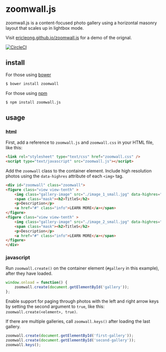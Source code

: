 zoomwall.js
===========
zoomwall.js is a content-focused photo gallery using a horizontal masonry layout that scales up in lightbox mode.

Visit [ericleong.github.io/zoomwall.js](http://ericleong.github.io/zoomwall.js) for a demo of the orignal.

[![CircleCI](https://circleci.com/gh/ericleong/zoomwall.js/tree/master.svg?style=svg)](https://circleci.com/gh/ericleong/zoomwall.js/tree/master)

install
-------
For those using [bower](http://bower.io/)
```bash
$ bower install zoomwall
```

For those using [npm](https://www.npmjs.com/)
```bash
$ npm install zoomwall.js
```

usage
-----

### html

First, add a reference to `zoomwall.js` and `zoomwall.css` in your HTML file, like this:
```html
<link rel="stylesheet" type="text/css" href="zoomwall.css" />
<script type="text/javascript" src="zoomwall.js"></script>
```

Add the `zoomwall` class to the container element. Include high resolution photos using the `data-highres` attribute of each `<img>` tag.

```html
<div id="zoomwall" class="zoomwall">
<figure class="view view-tenth" >
    <img class="gallery-image" src="./image_1_small.jpg" data-highres="./image_1.jpg" alt="#">
    <span class="mask"><h2>TitleS</h2>
    <p>Description</p>
    <a href="#" class="info">LEARN MORE</a></span>
</figure>
<figure class="view view-tenth" >
    <img class="gallery-image" src="./image_2_small.jpg" data-highres="./image_2.jpg" alt="#">
    <span class="mask"><h2>TitleS</h2>
    <p>Description</p>
    <a href="#" class="info">LEARN MORE</a></span>
</figure>    
</div>
```

### javascript

Run `zoomwall.create()` on the container element (`#gallery` in this example), after they have loaded.

```javascript
window.onload = function() {
    zoomwall.create(document.getElementById('gallery'));
};
```

Enable support for paging through photos with the left and right arrow keys by setting the second argument to `true`, like this: `zoomwall.create(<element>, true)`.

If there are multiple galleries, call `zoomwall.keys()` after loading the last gallery.

```javascript
zoomwall.create(document.getElementById('first-gallery'));
zoomwall.create(document.getElementById('second-gallery'));
zoomwall.keys();
```
